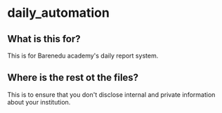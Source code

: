# daily_automation

## What is this for?

This is for Barenedu academy's daily report system.

## Where is the rest ot the files?

This is to ensure that you don't disclose internal and private information about your institution.

